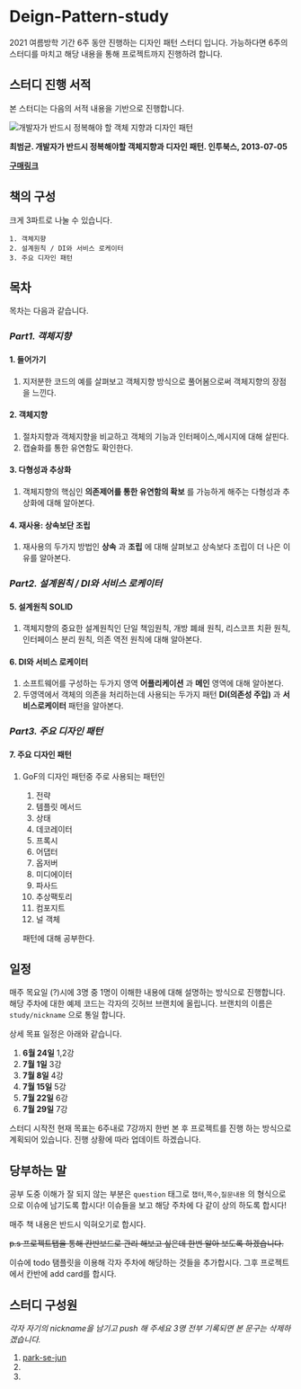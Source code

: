 # Deign-Pattern-study

2021 여름방학 기간 6주 동안 진행하는 디자인 패턴 스터디 입니다. 가능하다면 6주의 스터디를 마치고 해당 내용을 통해 프로젝트까지 진행하려 합니다.

## 스터디 진행 서적

본 스터디는 다음의 서적 내용을 기반으로 진행합니다.

![개발자가 반드시 정복해야 할 객체 지향과 디자인 패턴](https://image.aladin.co.kr/product/2830/15/cover500/8969090010_1.jpg)

**최범균. 개발자가 반드시 정복해야할 객체지향과 디자인 패턴. 인투북스, 2013-07-05**

**[구매링크](https://www.aladin.co.kr/shop/wproduct.aspx?ItemId=28301535)**

## 책의 구성


크게 3파트로 나눌 수 있습니다.

    1. 객체지향
    2. 설계원칙 / DI와 서비스 로케이터
    3. 주요 디자인 패턴
## 목차


목차는 다음과 같습니다.

### *Part1. 객체지향*

#### 1. 들어가기  
1. 지저분한 코드의 예를 살펴보고 객체지향 방식으로 풀어봄으로써 객체지향의 장점을 느낀다.

#### 2. 객체지향 
1. 절차지향과 객체지향을 비교하고 객체의 기능과 인터페이스,메시지에 대해 살핀다.
2. 캡슐화를 통한 유연함도 확인한다.

#### 3. 다형성과 추상화  
1. 객체지향의 핵심인 **의존제어를 통한 유연함의 확보** 를 가능하게 해주는 다형성과 추상화에 대해 알아본다.

#### 4. 재사용: 상속보단 조립
1. 재사용의 두가지 방법인 **상속** 과 **조립** 에 대해 살펴보고 상속보다 조립이 더 나은 이유를 알아본다.
    
### *Part2. 설계원칙 / DI와 서비스 로케이터*

#### 5. 설계원칙 SOLID
1. 객체지향의 중요한 설계원칙인 단일 책임원칙, 개방 폐쇄 원칙, 리스코프 치환 원칙, 인터페이스 분리 원칙, 의존 역전 원칙에 대해 알아본다.

#### 6. DI와 서비스 로케이터
1. 소프트웨어를 구성하는 두가지 영역 **어플리케이션** 과 **메인** 영역에 대해 알아본다.
2. 두영역에서 객체의 의존을 처리하는데 사용되는 두가지 패턴 **DI(의존성 주입)** 과 **서비스로케이터** 패턴을 알아본다.

### *Part3. 주요 디자인 패턴*

#### 7. 주요 디자인 패턴 
1. GoF의 디자인 패턴중 주로 사용되는 패턴인 
    
    1. 전략
    2. 템플릿 메서드
    3. 상태
    4. 데코레이터
    5. 프록시
    6. 어댑터
    7. 옵저버
    8. 미디에이터
    9. 파사드
    10. 추상팩토리
    11. 컴포지트
    12. 널 객체
    
    패턴에 대해 공부한다.

## 일정

매주 목요일 (?)시에 3명 중 1명이 이해한 내용에 대해 설명하는 방식으로 진행합니다.
해당 주차에 대한 예제 코드는 각자의 깃허브 브랜치에 올립니다. 브랜치의 이름은 `study/nickname` 으로 통일 합니다.

상세 목표 일정은 아래와 같습니다.

1. **6월 24일** 1,2강 
1. **7월 1일** 3강
1. **7월 8일** 4강
1. **7월 15일** 5강
1. **7월 22일** 6강
1. **7월 29일** 7강

스터디 시작전 현재 목표는 6주내로 7강까지 한번 본 후 프로젝트를 진행 하는 방식으로 계획되어 있습니다. 진행 상황에 따라 업데이트 하겠습니다.


## 당부하는 말
 
공부 도중 이해가 잘 되지 않는 부분은 `question` 태그로 `챕터`,`쪽수`,`질문내용` 의 형식으로 으로 이슈에 남기도록 합시다! 이슈들을 보고 해당 주차에 다 같이 상의 하도록 합시다!

매주 책 내용은 반드시 익혀오기로 합시다. 

~~p.s 프로젝트탭을 통해 칸반보드로 관리 해보고 싶은데 한번 알아 보도록 하겠습니다.~~

이슈에 todo 탬플릿을 이용해 각자 주차에 해당하는 것들을 추가합시다. 그후 프로젝트에서 칸반에 add card를 합시다.

## 스터디 구성원 

*각자 자기의 nickname을 남기고 push 해 주세요 3명 전부 기록되면 본 문구는 삭제하겠습니다.*
1. [park-se-jun](https://github.com/park-se-jun)
1. 
1. 
